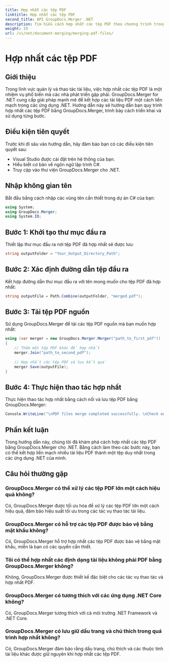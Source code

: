 ```yaml
---
title: Hợp nhất các tệp PDF
linktitle: Hợp nhất các tệp PDF
second_title: API GroupDocs.Merger .NET
description: Tìm hiểu cách hợp nhất các tệp PDF theo chương trình trong .NET bằng GroupDocs.Merger để quản lý tài liệu liền mạch.
weight: 19
url: /vi/net/document-merging/merging-pdf-files/
---
```


# Hợp nhất các tệp PDF

## Giới thiệu
Trong lĩnh vực quản lý và thao tác tài liệu, việc hợp nhất các tệp PDF là một nhiệm vụ phổ biến mà các nhà phát triển gặp phải. GroupDocs.Merger for .NET cung cấp giải pháp mạnh mẽ để kết hợp các tài liệu PDF một cách liền mạch trong các ứng dụng .NET. Hướng dẫn này sẽ hướng dẫn bạn quy trình hợp nhất các tệp PDF bằng GroupDocs.Merger, trình bày cách triển khai và sử dụng từng bước.
## Điều kiện tiên quyết
Trước khi đi sâu vào hướng dẫn, hãy đảm bảo bạn có các điều kiện tiên quyết sau:
- Visual Studio được cài đặt trên hệ thống của bạn.
- Hiểu biết cơ bản về ngôn ngữ lập trình C#.
- Truy cập vào thư viện GroupDocs.Merger cho .NET.

## Nhập không gian tên
Bắt đầu bằng cách nhập các vùng tên cần thiết trong dự án C# của bạn:
```csharp
using System; 
using GroupDocs.Merger;
using System.IO;
```
## Bước 1: Khởi tạo thư mục đầu ra
Thiết lập thư mục đầu ra nơi tệp PDF đã hợp nhất sẽ được lưu:
```csharp
string outputFolder = "Your_Output_Directory_Path";
```
## Bước 2: Xác định đường dẫn tệp đầu ra
Kết hợp đường dẫn thư mục đầu ra với tên mong muốn cho tệp PDF đã hợp nhất:
```csharp
string outputFile = Path.Combine(outputFolder, "merged.pdf");
```
## Bước 3: Tải tệp PDF nguồn
Sử dụng GroupDocs.Merger để tải các tệp PDF nguồn mà bạn muốn hợp nhất:
```csharp
using (var merger = new GroupDocs.Merger.Merger("path_to_first_pdf"))
{
    // Thêm một tệp PDF khác để hợp nhất
    merger.Join("path_to_second_pdf");
    
    // Hợp nhất các tệp PDF và lưu kết quả
    merger.Save(outputFile);
}
```
## Bước 4: Thực hiện thao tác hợp nhất
Thực hiện thao tác hợp nhất bằng cách nối và lưu tệp PDF bằng GroupDocs.Merger:
```csharp
Console.WriteLine("\nPDF files merge completed successfully. \nCheck output in {0}", outputFolder);
```

## Phần kết luận
Trong hướng dẫn này, chúng tôi đã khám phá cách hợp nhất các tệp PDF bằng GroupDocs.Merger cho .NET. Bằng cách làm theo các bước này, bạn có thể kết hợp liền mạch nhiều tài liệu PDF thành một tệp duy nhất trong các ứng dụng .NET của mình.

## Câu hỏi thường gặp
### GroupDocs.Merger có thể xử lý các tệp PDF lớn một cách hiệu quả không?
Có, GroupDocs.Merger được tối ưu hóa để xử lý các tệp PDF lớn một cách hiệu quả, đảm bảo hiệu suất tối ưu trong các tác vụ thao tác tài liệu.
### GroupDocs.Merger có hỗ trợ các tệp PDF được bảo vệ bằng mật khẩu không?
Có, GroupDocs.Merger hỗ trợ hợp nhất các tệp PDF được bảo vệ bằng mật khẩu, miễn là bạn có các quyền cần thiết.
### Tôi có thể hợp nhất các định dạng tài liệu không phải PDF bằng GroupDocs.Merger không?
Không, GroupDocs.Merger được thiết kế đặc biệt cho các tác vụ thao tác và hợp nhất PDF.
### GroupDocs.Merger có tương thích với các ứng dụng .NET Core không?
Có, GroupDocs.Merger tương thích với cả môi trường .NET Framework và .NET Core.
### GroupDocs.Merger có lưu giữ dấu trang và chú thích trong quá trình hợp nhất không?
Có, GroupDocs.Merger đảm bảo rằng dấu trang, chú thích và các thuộc tính tài liệu khác được giữ nguyên khi hợp nhất các tệp PDF.